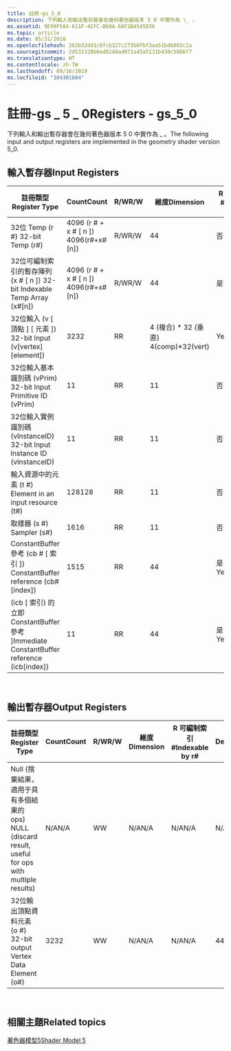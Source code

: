 ```yaml
---
title: 註冊-gs_5_0
description: 下列輸入和輸出暫存器會在幾何著色器版本 5 0 中實作為 \_ 。
ms.assetid: 9E99F584-611F-4CFC-B69A-66F2B4545D36
ms.topic: article
ms.date: 05/31/2018
ms.openlocfilehash: 282b32dd1c8fcb327c273b0fbf3aa51bdb002c2a
ms.sourcegitcommit: 2d531328b6ed82d4ad971a45a5131b430c5866f7
ms.translationtype: HT
ms.contentlocale: zh-TW
ms.lasthandoff: 09/16/2019
ms.locfileid: "104301884"
---
```

# <a name="registers---gs_5_0"></a><span data-ttu-id="4424c-103">註冊-gs \_ 5 \_ 0</span><span class="sxs-lookup"><span data-stu-id="4424c-103">Registers - gs\_5\_0</span></span>

<span data-ttu-id="4424c-104">下列輸入和輸出暫存器會在幾何著色器版本 5 0 中實作為 \_ 。</span><span class="sxs-lookup"><span data-stu-id="4424c-104">The following input and output registers are implemented in the geometry shader version 5\_0.</span></span>

## <a name="input-registers"></a><span data-ttu-id="4424c-105">輸入暫存器</span><span class="sxs-lookup"><span data-stu-id="4424c-105">Input Registers</span></span>



| <span data-ttu-id="4424c-106">註冊類型</span><span class="sxs-lookup"><span data-stu-id="4424c-106">Register Type</span></span>                                     | <span data-ttu-id="4424c-107">Count</span><span class="sxs-lookup"><span data-stu-id="4424c-107">Count</span></span>              | <span data-ttu-id="4424c-108">R/W</span><span class="sxs-lookup"><span data-stu-id="4424c-108">R/W</span></span> | <span data-ttu-id="4424c-109">維度</span><span class="sxs-lookup"><span data-stu-id="4424c-109">Dimension</span></span>         | <span data-ttu-id="4424c-110">R 可編制索引\#</span><span class="sxs-lookup"><span data-stu-id="4424c-110">Indexable by r\#</span></span> | <span data-ttu-id="4424c-111">Defaults</span><span class="sxs-lookup"><span data-stu-id="4424c-111">Defaults</span></span> | <span data-ttu-id="4424c-112">需要 DCL</span><span class="sxs-lookup"><span data-stu-id="4424c-112">Requires DCL</span></span> |
|---------------------------------------------------|--------------------|-----|-------------------|------------------|----------|--------------|
| <span data-ttu-id="4424c-113">32位 Temp (r \#) </span><span class="sxs-lookup"><span data-stu-id="4424c-113">32-bit Temp (r\#)</span></span>                                 | <span data-ttu-id="4424c-114">4096 (r \# + x \# \[ n \]) </span><span class="sxs-lookup"><span data-stu-id="4424c-114">4096(r\#+x\#\[n\])</span></span> | <span data-ttu-id="4424c-115">R/W</span><span class="sxs-lookup"><span data-stu-id="4424c-115">R/W</span></span> | <span data-ttu-id="4424c-116">4</span><span class="sxs-lookup"><span data-stu-id="4424c-116">4</span></span>                 | <span data-ttu-id="4424c-117">否</span><span class="sxs-lookup"><span data-stu-id="4424c-117">No</span></span>               | <span data-ttu-id="4424c-118">None</span><span class="sxs-lookup"><span data-stu-id="4424c-118">None</span></span>     | <span data-ttu-id="4424c-119">Yes</span><span class="sxs-lookup"><span data-stu-id="4424c-119">Yes</span></span>          |
| <span data-ttu-id="4424c-120">32位可編制索引的暫存陣列 (x \# \[ n \]) </span><span class="sxs-lookup"><span data-stu-id="4424c-120">32-bit Indexable Temp Array (x\#\[n\])</span></span>            | <span data-ttu-id="4424c-121">4096 (r \# + x \# \[ n \]) </span><span class="sxs-lookup"><span data-stu-id="4424c-121">4096(r\#+x\#\[n\])</span></span> | <span data-ttu-id="4424c-122">R/W</span><span class="sxs-lookup"><span data-stu-id="4424c-122">R/W</span></span> | <span data-ttu-id="4424c-123">4</span><span class="sxs-lookup"><span data-stu-id="4424c-123">4</span></span>                 | <span data-ttu-id="4424c-124">是</span><span class="sxs-lookup"><span data-stu-id="4424c-124">Yes</span></span>              | <span data-ttu-id="4424c-125">無</span><span class="sxs-lookup"><span data-stu-id="4424c-125">None</span></span>     | <span data-ttu-id="4424c-126">Yes</span><span class="sxs-lookup"><span data-stu-id="4424c-126">Yes</span></span>          |
| <span data-ttu-id="4424c-127">32位輸入 (v \[ 頂點 \] \[ 元素 \]) </span><span class="sxs-lookup"><span data-stu-id="4424c-127">32-bit Input (v\[vertex\]\[element\])</span></span>             | <span data-ttu-id="4424c-128">32</span><span class="sxs-lookup"><span data-stu-id="4424c-128">32</span></span>                 | <span data-ttu-id="4424c-129">R</span><span class="sxs-lookup"><span data-stu-id="4424c-129">R</span></span>   | <span data-ttu-id="4424c-130">4 (複合) \* 32 (垂直) </span><span class="sxs-lookup"><span data-stu-id="4424c-130">4(comp)\*32(vert)</span></span> | <span data-ttu-id="4424c-131">Yes</span><span class="sxs-lookup"><span data-stu-id="4424c-131">Yes</span></span>              | <span data-ttu-id="4424c-132">無</span><span class="sxs-lookup"><span data-stu-id="4424c-132">None</span></span>     | <span data-ttu-id="4424c-133">Yes</span><span class="sxs-lookup"><span data-stu-id="4424c-133">Yes</span></span>          |
| <span data-ttu-id="4424c-134">32位輸入基本識別碼 (vPrim) </span><span class="sxs-lookup"><span data-stu-id="4424c-134">32-bit Input Primitive ID (vPrim)</span></span>                 | <span data-ttu-id="4424c-135">1</span><span class="sxs-lookup"><span data-stu-id="4424c-135">1</span></span>                  | <span data-ttu-id="4424c-136">R</span><span class="sxs-lookup"><span data-stu-id="4424c-136">R</span></span>   | <span data-ttu-id="4424c-137">1</span><span class="sxs-lookup"><span data-stu-id="4424c-137">1</span></span>                 | <span data-ttu-id="4424c-138">否</span><span class="sxs-lookup"><span data-stu-id="4424c-138">No</span></span>               | <span data-ttu-id="4424c-139">None</span><span class="sxs-lookup"><span data-stu-id="4424c-139">None</span></span>     | <span data-ttu-id="4424c-140">Yes</span><span class="sxs-lookup"><span data-stu-id="4424c-140">Yes</span></span>          |
| <span data-ttu-id="4424c-141">32位輸入實例識別碼 (vInstanceID) </span><span class="sxs-lookup"><span data-stu-id="4424c-141">32-bit Input Instance ID (vInstanceID)</span></span>            | <span data-ttu-id="4424c-142">1</span><span class="sxs-lookup"><span data-stu-id="4424c-142">1</span></span>                  | <span data-ttu-id="4424c-143">R</span><span class="sxs-lookup"><span data-stu-id="4424c-143">R</span></span>   | <span data-ttu-id="4424c-144">1</span><span class="sxs-lookup"><span data-stu-id="4424c-144">1</span></span>                 | <span data-ttu-id="4424c-145">否</span><span class="sxs-lookup"><span data-stu-id="4424c-145">No</span></span>               | <span data-ttu-id="4424c-146">None</span><span class="sxs-lookup"><span data-stu-id="4424c-146">None</span></span>     | <span data-ttu-id="4424c-147">Yes</span><span class="sxs-lookup"><span data-stu-id="4424c-147">Yes</span></span>          |
| <span data-ttu-id="4424c-148">輸入資源中的元素 (t \#) </span><span class="sxs-lookup"><span data-stu-id="4424c-148">Element in an input resource (t\#)</span></span>                | <span data-ttu-id="4424c-149">128</span><span class="sxs-lookup"><span data-stu-id="4424c-149">128</span></span>                | <span data-ttu-id="4424c-150">R</span><span class="sxs-lookup"><span data-stu-id="4424c-150">R</span></span>   | <span data-ttu-id="4424c-151">1</span><span class="sxs-lookup"><span data-stu-id="4424c-151">1</span></span>                 | <span data-ttu-id="4424c-152">否</span><span class="sxs-lookup"><span data-stu-id="4424c-152">No</span></span>               | <span data-ttu-id="4424c-153">None</span><span class="sxs-lookup"><span data-stu-id="4424c-153">None</span></span>     | <span data-ttu-id="4424c-154">Yes</span><span class="sxs-lookup"><span data-stu-id="4424c-154">Yes</span></span>          |
| <span data-ttu-id="4424c-155">取樣器 (s \#) </span><span class="sxs-lookup"><span data-stu-id="4424c-155">Sampler (s\#)</span></span>                                     | <span data-ttu-id="4424c-156">16</span><span class="sxs-lookup"><span data-stu-id="4424c-156">16</span></span>                 | <span data-ttu-id="4424c-157">R</span><span class="sxs-lookup"><span data-stu-id="4424c-157">R</span></span>   | <span data-ttu-id="4424c-158">1</span><span class="sxs-lookup"><span data-stu-id="4424c-158">1</span></span>                 | <span data-ttu-id="4424c-159">否</span><span class="sxs-lookup"><span data-stu-id="4424c-159">No</span></span>               | <span data-ttu-id="4424c-160">None</span><span class="sxs-lookup"><span data-stu-id="4424c-160">None</span></span>     | <span data-ttu-id="4424c-161">Yes</span><span class="sxs-lookup"><span data-stu-id="4424c-161">Yes</span></span>          |
| <span data-ttu-id="4424c-162">ConstantBuffer 參考 (cb \# \[ 索引 \]) </span><span class="sxs-lookup"><span data-stu-id="4424c-162">ConstantBuffer reference (cb\#\[index\])</span></span>          | <span data-ttu-id="4424c-163">15</span><span class="sxs-lookup"><span data-stu-id="4424c-163">15</span></span>                 | <span data-ttu-id="4424c-164">R</span><span class="sxs-lookup"><span data-stu-id="4424c-164">R</span></span>   | <span data-ttu-id="4424c-165">4</span><span class="sxs-lookup"><span data-stu-id="4424c-165">4</span></span>                 | <span data-ttu-id="4424c-166">是 (內容) </span><span class="sxs-lookup"><span data-stu-id="4424c-166">Yes(contents)</span></span>    | <span data-ttu-id="4424c-167">無</span><span class="sxs-lookup"><span data-stu-id="4424c-167">None</span></span>     | <span data-ttu-id="4424c-168">Yes</span><span class="sxs-lookup"><span data-stu-id="4424c-168">Yes</span></span>          |
| <span data-ttu-id="4424c-169"> (icb \[ 索引) 的立即 ConstantBuffer 參考 \]</span><span class="sxs-lookup"><span data-stu-id="4424c-169">Immediate ConstantBuffer reference (icb\[index\])</span></span> | <span data-ttu-id="4424c-170">1</span><span class="sxs-lookup"><span data-stu-id="4424c-170">1</span></span>                  | <span data-ttu-id="4424c-171">R</span><span class="sxs-lookup"><span data-stu-id="4424c-171">R</span></span>   | <span data-ttu-id="4424c-172">4</span><span class="sxs-lookup"><span data-stu-id="4424c-172">4</span></span>                 | <span data-ttu-id="4424c-173">是 (內容) </span><span class="sxs-lookup"><span data-stu-id="4424c-173">Yes(contents)</span></span>    | <span data-ttu-id="4424c-174">無</span><span class="sxs-lookup"><span data-stu-id="4424c-174">None</span></span>     | <span data-ttu-id="4424c-175">Yes</span><span class="sxs-lookup"><span data-stu-id="4424c-175">Yes</span></span>          |



 

## <a name="output-registers"></a><span data-ttu-id="4424c-176">輸出暫存器</span><span class="sxs-lookup"><span data-stu-id="4424c-176">Output Registers</span></span>



| <span data-ttu-id="4424c-177">註冊類型</span><span class="sxs-lookup"><span data-stu-id="4424c-177">Register Type</span></span>                                               | <span data-ttu-id="4424c-178">Count</span><span class="sxs-lookup"><span data-stu-id="4424c-178">Count</span></span> | <span data-ttu-id="4424c-179">R/W</span><span class="sxs-lookup"><span data-stu-id="4424c-179">R/W</span></span> | <span data-ttu-id="4424c-180">維度</span><span class="sxs-lookup"><span data-stu-id="4424c-180">Dimension</span></span> | <span data-ttu-id="4424c-181">R 可編制索引\#</span><span class="sxs-lookup"><span data-stu-id="4424c-181">Indexable by r\#</span></span> | <span data-ttu-id="4424c-182">Defaults</span><span class="sxs-lookup"><span data-stu-id="4424c-182">Defaults</span></span> | <span data-ttu-id="4424c-183">需要 DCL</span><span class="sxs-lookup"><span data-stu-id="4424c-183">Requires DCL</span></span> |
|-------------------------------------------------------------|-------|-----|-----------|------------------|----------|--------------|
| <span data-ttu-id="4424c-184">Null (捨棄結果，適用于具有多個結果的 ops) </span><span class="sxs-lookup"><span data-stu-id="4424c-184">NULL (discard result, useful for ops with multiple results)</span></span> | <span data-ttu-id="4424c-185">N/A</span><span class="sxs-lookup"><span data-stu-id="4424c-185">N/A</span></span>   | <span data-ttu-id="4424c-186">W</span><span class="sxs-lookup"><span data-stu-id="4424c-186">W</span></span>   | <span data-ttu-id="4424c-187">N/A</span><span class="sxs-lookup"><span data-stu-id="4424c-187">N/A</span></span>       | <span data-ttu-id="4424c-188">N/A</span><span class="sxs-lookup"><span data-stu-id="4424c-188">N/A</span></span>              | <span data-ttu-id="4424c-189">N/A</span><span class="sxs-lookup"><span data-stu-id="4424c-189">N/A</span></span>      | <span data-ttu-id="4424c-190">否</span><span class="sxs-lookup"><span data-stu-id="4424c-190">No</span></span>           |
| <span data-ttu-id="4424c-191">32位輸出頂點資料元素 (o \#) </span><span class="sxs-lookup"><span data-stu-id="4424c-191">32-bit output Vertex Data Element (o\#)</span></span>                     | <span data-ttu-id="4424c-192">32</span><span class="sxs-lookup"><span data-stu-id="4424c-192">32</span></span>    | <span data-ttu-id="4424c-193">W</span><span class="sxs-lookup"><span data-stu-id="4424c-193">W</span></span>   | <span data-ttu-id="4424c-194">N/A</span><span class="sxs-lookup"><span data-stu-id="4424c-194">N/A</span></span>       | <span data-ttu-id="4424c-195">N/A</span><span class="sxs-lookup"><span data-stu-id="4424c-195">N/A</span></span>              | <span data-ttu-id="4424c-196">4</span><span class="sxs-lookup"><span data-stu-id="4424c-196">4</span></span>        | <span data-ttu-id="4424c-197">是</span><span class="sxs-lookup"><span data-stu-id="4424c-197">Yes</span></span>          |



 

## <a name="related-topics"></a><span data-ttu-id="4424c-198">相關主題</span><span class="sxs-lookup"><span data-stu-id="4424c-198">Related topics</span></span>

<dl> <dt>

[<span data-ttu-id="4424c-199">著色器模型5</span><span class="sxs-lookup"><span data-stu-id="4424c-199">Shader Model 5</span></span>](d3d11-graphics-reference-sm5.md)
</dt> </dl>

 

 




